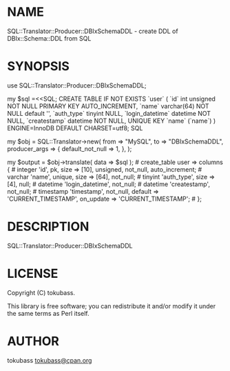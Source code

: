 # NAME

SQL::Translator::Producer::DBIxSchemaDDL - create DDL of DBIx::Schema::DDL from SQL

# SYNOPSIS

use SQL::Translator::Producer::DBIxSchemaDDL;

my $sql =<<SQL;
 CREATE TABLE IF NOT EXISTS \`user\` (
  \`id\`   int unsigned NOT NULL PRIMARY KEY AUTO\_INCREMENT,
  \`name\` varchar(64) NOT NULL default '',
  \`auth\_type\` tinyint NULL,
  \`login\_datetime\` datetime NOT NULL,
  \`createstamp\` datetime NOT NULL,
  UNIQUE KEY \`name\` (\`name\`)
) ENGINE=InnoDB DEFAULT CHARSET=utf8;
SQL

my $obj = SQL::Translator->new(
    from           => "MySQL",
    to             => "DBIxSchemaDDL",
    producer\_args  => {
        default\_not\_null => 1,
    },
);

my $output = $obj->translate( data => $sql );
\# create\_table user => columns {
\#   integer 'id', pk, size => \[10\], unsigned, not\_null, auto\_increment;
\#   varchar 'name', unique, size => \[64\], not\_null;
\#   tinyint 'auth\_type', size => \[4\], null;
\#   datetime 'login\_datetime', not\_null;
\#   datetime 'createstamp', not\_null;
\#   timestamp 'timestamp', not\_null, default => 'CURRENT\_TIMESTAMP', on\_update => 'CURRENT\_TIMESTAMP';
\# };

# DESCRIPTION

SQL::Translator::Producer::DBIxSchemaDDL

# LICENSE

Copyright (C) tokubass.

This library is free software; you can redistribute it and/or modify
it under the same terms as Perl itself.

# AUTHOR

tokubass <tokubass@cpan.org>
